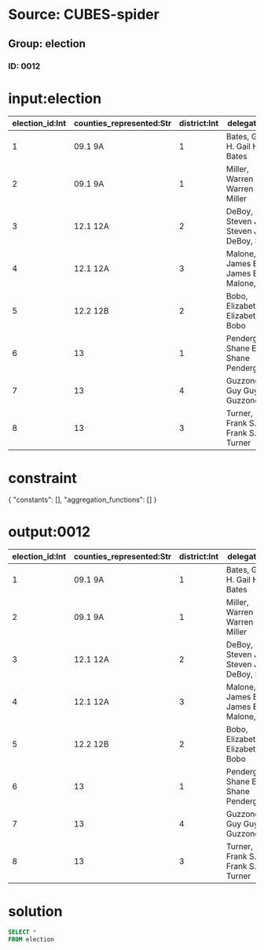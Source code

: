 # Source: CUBES-spider
## Group: election
### ID: 0012

# input:election

| election_id:Int | counties_represented:Str | district:Int | delegate:Str | party:Int | first_elected:Dbl | committee:Str |
|---|---|---|---|---|---|---|
| 1 | 09.1 9A | 1 | Bates, Gail H. Gail H. Bates | 1 | 2002.0 | Appropriations |
| 2 | 09.1 9A | 1 | Miller, Warren E. Warren E. Miller | 1 | 2003.0 | Economic Matters |
| 3 | 12.1 12A | 2 | DeBoy, Steven J. Sr. Steven J. DeBoy, Sr. | 2 | 2002.0 | Appropriations |
| 4 | 12.1 12A | 3 | Malone, James E. Jr. James E. Malone, Jr. | 2 | 1994.0 | Environmental Matters (Vice-Chair) |
| 5 | 12.2 12B | 2 | Bobo, Elizabeth Elizabeth Bobo | 3 | 1994.0 | Environmental Matters |
| 6 | 13 | 1 | Pendergrass, Shane E. Shane Pendergrass | 4 | 1994.0 | Health and Government Operations |
| 7 | 13 | 4 | Guzzone, Guy Guy Guzzone | 1 | 2006.0 | Appropriations |
| 8 | 13 | 3 | Turner, Frank S. Frank S. Turner | 7 | 1994.0 | Ways and Means |

# constraint

{
  "constants": [],
  "aggregation_functions": []
}

# output:0012

| election_id:Int | counties_represented:Str | district:Int | delegate:Str | party:Int | first_elected:Dbl | committee:Str |
|---|---|---|---|---|---|---|
| 1 | 09.1 9A | 1 | Bates, Gail H. Gail H. Bates | 1 | 2002.0 | Appropriations |
| 2 | 09.1 9A | 1 | Miller, Warren E. Warren E. Miller | 1 | 2003.0 | Economic Matters |
| 3 | 12.1 12A | 2 | DeBoy, Steven J. Sr. Steven J. DeBoy, Sr. | 2 | 2002.0 | Appropriations |
| 4 | 12.1 12A | 3 | Malone, James E. Jr. James E. Malone, Jr. | 2 | 1994.0 | Environmental Matters (Vice-Chair) |
| 5 | 12.2 12B | 2 | Bobo, Elizabeth Elizabeth Bobo | 3 | 1994.0 | Environmental Matters |
| 6 | 13 | 1 | Pendergrass, Shane E. Shane Pendergrass | 4 | 1994.0 | Health and Government Operations |
| 7 | 13 | 4 | Guzzone, Guy Guy Guzzone | 1 | 2006.0 | Appropriations |
| 8 | 13 | 3 | Turner, Frank S. Frank S. Turner | 7 | 1994.0 | Ways and Means |

# solution

```sql
SELECT *
FROM election
```
